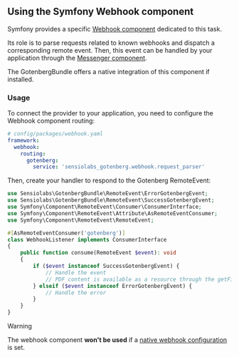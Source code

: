 ## Using the Symfony Webhook component

Symfony provides a specific [Webhook component](https://symfony.com/doc/current/webhook.html) dedicated to this task.

Its role is to parse requests related to known webhooks and dispatch a corresponding remote event. Then, this event can
be handled by your application through the [Messenger component](https://symfony.com/doc/current/messenger.html).

The GotenbergBundle offers a native integration of this component if installed.

### Usage

To connect the provider to your application, you need to configure the Webhook component routing:

```yaml
# config/packages/webhook.yaml
framework:
  webhook:
    routing:
      gotenberg:
        service: 'sensiolabs_gotenberg.webhook.request_parser'
```

Then, create your handler to respond to the Gotenberg RemoteEvent:

```php
use Sensiolabs\GotenbergBundle\RemoteEvent\ErrorGotenbergEvent;
use Sensiolabs\GotenbergBundle\RemoteEvent\SuccessGotenbergEvent;
use Symfony\Component\RemoteEvent\Consumer\ConsumerInterface;
use Symfony\Component\RemoteEvent\Attribute\AsRemoteEventConsumer;
use Symfony\Component\RemoteEvent\RemoteEvent;

#[AsRemoteEventConsumer('gotenberg')]
class WebhookListener implements ConsumerInterface
{
    public function consume(RemoteEvent $event): void
    {
        if ($event instanceof SuccessGotenbergEvent) {
            // Handle the event
            // PDF content is available as a resource through the getFile() method
        } elseif ($event instanceof ErrorGotenbergEvent) {
            // Handle the error
        }
    }
}
```

> [!WARNING]  
> The webhook component **won't be used** if a [native webhook configuration](native.md) is set.
